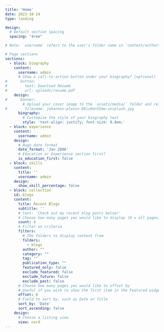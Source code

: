 ```yaml
---
title: 'Home'
date: 2023-10-24
type: landing

design:
  # Default section spacing
  spacing: "4rem"

# Note: `username` refers to the user's folder name in `content/authors/`

# Page sections
sections:
  - block: biography
    content:
      username: admin
      # Show a call-to-action button under your biography? (optional)
#      button:
#        text: Download Résumé
#        url: uploads/resume.pdf
    design:
#      banner:
        # Upload your cover image to the `assets/media/` folder and reference it here
#        filename: johannes-plenio-DKix6Un55mw-unsplash.jpg
      biography:
        # Customize the style of your biography text
        style: 'text-align: justify; font-size: 0.8em;'
  - block: experience
    content:
      username: admin
    design:
      # Hugo date format
      date_format: 'Jan 2006'
      # Education or Experience section first?
      is_education_first: false
  - block: skills
    content:
      title: ''
      username: admin
    design:
      show_skill_percentage: false
  - block: collection
    id: blogs
    content:
      title: Recent Blogs
      subtitle: ''
      # text: 'Check out my recent blog posts below!'
      # Choose how many pages you would like to display (0 = all pages)
      count: 4
      # Filter on criteria
      filters:
        # The folders to display content from
        folders:
          - blogs
        author: ""
        category: ""
        tag: ""
        publication_type: ""
        featured_only: false
        exclude_featured: false
        exclude_future: false
        exclude_past: false
      # Choose how many pages you would like to offset by
      # Useful if you wish to show the first item in the Featured widget
      offset: 0
      # Field to sort by, such as Date or Title
      sort_by: 'Date'
      sort_ascending: false
    design:
      # Choose a listing view
      view: card
---
```


